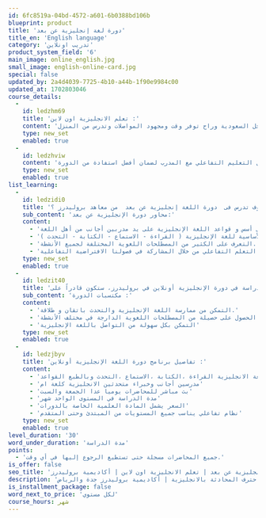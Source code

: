 ```yaml
---
id: 6fc8519a-04bd-4572-a601-6b0388bd106b
blueprint: product
title: 'دورة لغة إنجليزية عن بعد'
title_en: 'English language'
category: 'تدريب اونلاين'
product_system_field: '6'
main_image: online_english.jpg
small_image: english-online-card.jpg
special: false
updated_by: 2a4d4039-7725-4b10-a44b-1f90e9984c00
updated_at: 1702803046
course_details:
  -
    id: ledzhm69
    title: 'تعلم الانجليزية اون لاين :'
    content: 'افضل دورة لتعلم الانجليزية اون لاين عن طريق البث المباشر مع محاضرين اجانب خبراء معتمدين ، الآن يمكنك أن تستمتع بالدراسة من اي مكان داخل السعودية وراح توفر وقت ومجهود المواصلات وتدرس من المنزل.'
    type: new_set
    enabled: true
  -
    id: ledzhviw
    content: 'أكاديمية بروليدرز تعطيك الفرصة لتتعلم مهارات التحدث والاستماع والقراءة والكتابة باللغة الانجليزية مع دورة اللغة الانجليزية اون لاين ، الحين تقدر تدرس مهما كنت مشغول بدون ما تضيع وقتك من خلال التعليم التفاعلي مع المدرب لضمان أفضل استفادة من الدورة.'
    type: new_set
    enabled: true
list_learning:
  -
    id: ledzidi0
    title: 'ماذا سوف تدرس فى  دورة اللغة إنجليزية عن بعد  من معاهد بروليدرز ؟'
    sub_content: 'محاور دورة الإنجليزية عن بعد:'
    content:
      - 'التعرف على أسس و قواعد اللغة الإنجليزية على يد مدربين أجانب من أهل اللغة.'
      - 'التدريب على المهارات الأساسية للغة الإنجليزية ( القراءة - الاستماع - الكتابة - التحدث )'
      - 'التعرف على الكثير من المصطلحات اللغوية المختلفة لجميع الأنشطة.'
      - 'التعلم التفاعلي من خلال المشاركة في فصولنا الافتراضية التفاعلية'
    type: new_set
    enabled: true
  -
    id: ledzit40
    title: 'عند الإنتهاء من الدراسة في دورة الإنجليزية أونلاين في بروليدرز، ستكون قادراً على:'
    sub_content: 'مكتسبات الدورة :'
    content:
      - 'التمكن من ممارسة اللغة الإنجليزية والتحدث باتقان و طلاقة.'
      - 'الحصول على حصيلة من المصطلحات اللغوية الدارجة في مختلف الأنشطة.'
      - 'التمكن بكل سهولة من التواصل باللغة الإنجليزية'
    type: new_set
    enabled: true
  -
    id: ledzjbyv
    title: 'تفاصيل برنامج دورة اللغة الإنجليزية أونلاين :'
    content:
      - 'برنامجنا التفاعلي يغطي كافة مهارات اللغة الانجليزية القراءة ،الكتابة ،الاستماع ،التحدث وبالطبع القواعد'
      - 'مدرسين أجانب وخبراء متحدثين الانجليزية كلغة ام'
      - 'بث مباشر للمحاضرات يوميا عدا الجمعة والسبت'
      - 'مدة الدراسة في المستوى الواحد شهر'
      - 'السعر يشمل المادة العلمية الخاصة بالدورات'
      - 'نظام تفاعلي يناسب جميع المستويات من المبتدئ وحتى المتقدم'
    type: new_set
    enabled: true
level_duration: '30'
word_under_duration: 'مدة الدراسة'
points:
  - 'جميع المحاضرات مسجلة حتى تستطيع الرجوع إليها في أي وقت.'
is_offer: false
seo_title: 'دورات اللغة الانجليزية عن بعد | تعلم الانجليزية اون لاين | أكاديمية بروليدرز'
description: 'تعلم الانجليزية اون لاين عن طريق البث المباشر التفاعلي مع المحاضرين الاجانب واحترف المحادثة بالانجليزية | أكاديمية بروليدرز جدة والرياض'
is_installment_package: false
word_next_to_price: 'لكل مستوي'
course_hours: شهر
---
```

